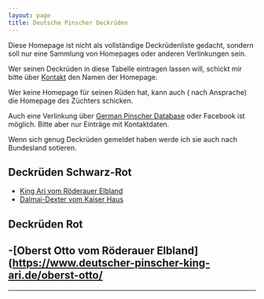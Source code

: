 ```yaml
---
layout: page
title: Deutsche Pinscher Deckrüden
---
```


Diese Homepage ist nicht als vollständige Deckrüdenliste gedacht, sondern soll nur eine Sammlung von Homepages oder anderen Verlinkungen sein.

Wer seinen Deckrüden in diese Tabelle eintragen lassen will, schickt mir bitte über [Kontakt](mailto:deutschepinscherdeckrueden@gmail.com) den Namen der Homepage. 

Wer keine Homepage für seinen Rüden hat, kann auch ( nach Ansprache) die Homepage des Züchters schicken.

Auch eine Verlinkung über [German Pinscher Database](https://pedigreedatabaseonline.com/germanpinscher/de/) oder Facebook ist möglich. Bitte aber nur Einträge mit Kontaktdaten.

Wenn sich genug Deckrüden gemeldet haben werde ich sie auch nach Bundesland sotieren.


## Deckrüden Schwarz-Rot

- [King Ari vom Röderauer Elbland](https://www.deutscher-pinscher-king-ari.de/oberst-otto/)
- [Dalmai-Dexter vom Kaiser Haus](https://www.damai-dexter-vom-kaiser-haus.de)


## Deckrüden Rot

-[Oberst Otto vom Röderauer Elbland](https://www.deutscher-pinscher-king-ari.de/oberst-otto/
- 

---
